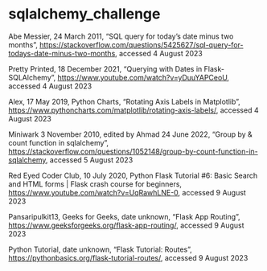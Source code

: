 # sqlalchemy_challenge

Abe Messier, 24 March 2011, “SQL query for today’s date minus two months”, https://stackoverflow.com/questions/5425627/sql-query-for-todays-date-minus-two-months, accessed 4 August 2023

Pretty Printed, 18 December 2021, “Querying with Dates in Flask-SQLAlchemy”, https://www.youtube.com/watch?v=yDuuYAPCeoU, accessed 4 August 2023

Alex, 17 May 2019, Python Charts, “Rotating Axis Labels in Matplotlib”, https://www.pythoncharts.com/matplotlib/rotating-axis-labels/, accessed 4 August 2023

Miniwark 3 November 2010, edited by Ahmad 24 June 2022, “Group by & count function in sqlalchemy”, https://stackoverflow.com/questions/1052148/group-by-count-function-in-sqlalchemy, accessed 5 August 2023

Red Eyed Coder Club,  10 July 2020, Python Flask Tutorial #6: Basic Search and HTML forms | Flask crash course for beginners, https://www.youtube.com/watch?v=UqRawhLNE-0, accessed 9 August 2023

Pansaripulkit13, Geeks for Geeks, date unknown, “Flask App Routing”, https://www.geeksforgeeks.org/flask-app-routing/, accessed 9 August 2023

Python Tutorial, date unknown, “Flask Tutorial: Routes”, https://pythonbasics.org/flask-tutorial-routes/, accessed 9 August 2023
